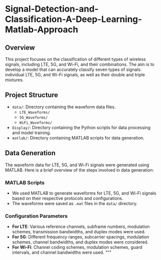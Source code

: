 # Signal-Detection-and-Classification-A-Deep-Learning-Matlab-Approach
 
## Overview

This project focuses on the classification of different types of wireless signals, including LTE, 5G, and Wi-Fi, and their combinations. The aim is to develop a model that can accurately classify seven types of signals: individual LTE, 5G, and Wi-Fi signals, as well as their double and triple mixtures.

## Project Structure

- `data/`: Directory containing the waveform data files.
  - `LTE_Waveforms/`
  - `5G_Waveforms/`
  - `WiFi_Waveforms/`
- `Display/`: Directory containing the Python scripts for data processing and model training.
- `matlab/`: Directory containing MATLAB scripts for data generation.

## Data Generation

The waveform data for LTE, 5G, and Wi-Fi signals were generated using MATLAB. Here is a brief overview of the steps involved in data generation:

### MATLAB Scripts

- We used MATLAB to generate waveforms for LTE, 5G, and Wi-Fi signals based on their respective protocols and configurations.
- The waveforms were saved as `.mat` files in the `data/` directory.

### Configuration Parameters

- **For LTE**: Various reference channels, subframe numbers, modulation schemes, transmission bandwidths, and duplex modes were used.
- **For 5G**: Different frequency ranges, subcarrier spacings, modulation schemes, channel bandwidths, and duplex modes were considered.
- **For Wi-Fi**: Channel coding schemes, modulation schemes, guard intervals, and channel bandwidths were used.
"""
